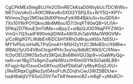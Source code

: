 CgCPkMEx5teg8UJYe2O5mRECkKsaD0I6tybUc7DCWWs=
NKTUv/vAvG+lHXCR8wv8vSXDI2YSPjLEs+RrY5Q+KPY=
NVmox2igz2MOas3b8XPbnuFyik9B4BjkIu1o+buQD5A=
7Xx10YNrPOYQknc8b4M6ou1D7/3rqPT80eQB+I/Ll1A=
SPAq2D7RouE3mTdMe+u8jsy2+st8pQJOG1NajFFFZWQ=
VmQ+7Q3vailF690mkjtDW4x48t1IUh7abVMa/Wl9OVM=
y/CoRlglfGYLWdbEnRiDCbH1XRhOd8rquxKt0x7dS5U=
MY1vPtoLmHsRLTPsGnoA1+MSH2yYt2C3MxBSn//XMBw=
I8BAtz1yUG4VBoCtcjpHPHc3xyIoy9dbRCWkS/C/XNw=
fcDoOEU2MOSs5ufzSKQxLBs68IeVQU3jp9+vGaWKyQg=
taAt+wr1Bg3Ts9gmZuaNdWzx/lH0m0SYtkSiOabBLB8=
KFsgzr4p/OsuoOxGKfxuzlDePDla0aF/y6byKGq2J0U=
j7AeIERqxCgj8ko2yt04soFrJhZOnjfxCwJ3WZSBDUw=
tuqH8abjIVY93uG20V7wTb8YewencBZ+m6gF+yMx8CI=
